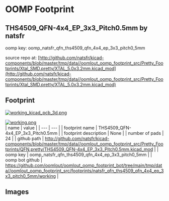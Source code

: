 # OOMP Footprint  
## THS4509_QFN-4x4_EP_3x3_Pitch0.5mm  by natsfr  
  
oomp key: oomp_natsfr_qfn_ths4509_qfn_4x4_ep_3x3_pitch0_5mm  
  
source repo at: [http://github.com/natsfr/kicad-components/blob/master/tmp/data//oomlout_oomp_footprint_src/Pretty_Footprints/Xtal_SMD.pretty/XTAL_5.0x3.2mm.kicad_mod](http://github.com/natsfr/kicad-components/blob/master/tmp/data//oomlout_oomp_footprint_src/Pretty_Footprints/Xtal_SMD.pretty/XTAL_5.0x3.2mm.kicad_mod)  
## Footprint  
  
[![working_kicad_pcb_3d.png](working_kicad_pcb_3d_600.png)](working_kicad_pcb_3d.png)  
  
[![working.png](working_600.png)](working.png)  
| name | value | 
| --- | --- | 
| footprint name | THS4509_QFN-4x4_EP_3x3_Pitch0.5mm | 
| footprint description | None | 
| number of pads | 24 | 
| github path | http://github.com/natsfr/kicad-components/blob/master/tmp/data//oomlout_oomp_footprint_src/Pretty_Footprints/QFN.pretty/THS4509_QFN-4x4_EP_3x3_Pitch0.5mm.kicad_mod | 
| oomp key | oomp_natsfr_qfn_ths4509_qfn_4x4_ep_3x3_pitch0_5mm | 
| oomp bot github | https://github.com/oomlout/oomlout_oomp_footprint_bot/tree/main/tmp/data//oomlout_oomp_footprint_src/footprints/natsfr_qfn_ths4509_qfn_4x4_ep_3x3_pitch0_5mm/working | 
## Images  
